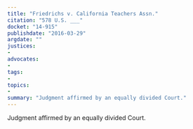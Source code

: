 ```yaml
---
title: "Friedrichs v. California Teachers Assn."
citation: "578 U.S. ___"
docket: "14-915"
publishdate: "2016-03-29"
argdate: ""
justices:
- 
advocates:
- 
tags:
- 
topics:
- 
summary: "Judgment affirmed by an equally divided Court."
---
```

Judgment affirmed by an equally divided Court.

